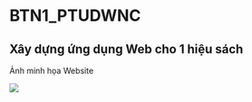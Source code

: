 # BTN1_PTUDWNC
<h2>Xây dựng ứng dụng Web cho 1 hiệu sách</h2>
<p>Ảnh minh họa Website</p>
<img src="https://user-images.githubusercontent.com/92617630/233238231-0fb24df6-902e-4be0-960c-a68d1aa6eac9.png"/>
